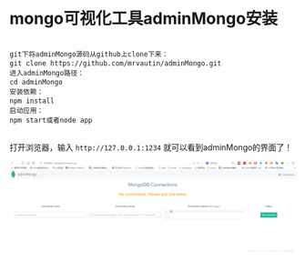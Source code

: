 # mongo可视化工具adminMongo安装

```

git下将adminMongo源码从github上clone下来：
git clone https://github.com/mrvautin/adminMongo.git
进入adminMongo路径：
cd adminMongo
安装依赖：
npm install
启动应用：
npm start或者node app


```

打开浏览器，输入 `http://127.0.0.1:1234` 就可以看到adminMongo的界面了！

![](./img/20180525161717370.png)